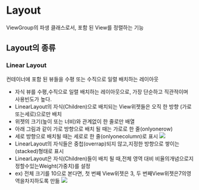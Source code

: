 # Layout
ViewGroup의 파생 클래스로서, 포함 된 View를 정렬하는 기능

## Layout의 종류
### Linear Layout
컨테이너에 포함 된 뷰들을 수평 또는 수직으로 일렬 배치하는 레이아웃
* 자식 뷰를 수평,수직으로 일렬 배치하는 레이아웃으로, 가장 단순하고 직관적이며  사용빈도가 높다.
* LinearLayout의 자식(Children)으로 배치되는 View위젯들은 오직 한 방향 (가로 또는세로)으로만 배치
* 위젯의 크기(높이 또는 너비)와 관계없이 한 줄로만 배열
* 아래 그림과 같이 가로 방향으로 배치 될 때는 가로로 한 줄(onlyonerow)
* 세로 방향으로 배치될 때는 세로로 한 줄(onlyonecolumn)로 표시
![](https://teamsparta.notion.site/image/https%3A%2F%2Fs3-us-west-2.amazonaws.com%2Fsecure.notion-static.com%2F6c96c5de-5b1a-4ff8-bf50-59bebda8e008%2FUntitled.png?table=block&id=73d34df1-61e6-4768-bac5-3c9b1844a013&spaceId=83c75a39-3aba-4ba4-a792-7aefe4b07895&width=1660&userId=&cache=v2)
* LinearLayout의 자식들은 중첩(overrap)되지 않고,지정한 방향으로 쌓이는(stacked)형태로 표시
* LinearLayout은 자식(Children)들이 배치 될 때,전체 영역 대비 비율의개념으로지정할수있는Weight(가중치)를 설정
* ex) 전체 크기를 10으로 본다면, 첫 번째 View위젯은 3, 두 번째View위젯은7의영역을차지하도록 만듦
![](https://teamsparta.notion.site/image/https%3A%2F%2Fs3-us-west-2.amazonaws.com%2Fsecure.notion-static.com%2Ffe929b20-eeb7-440c-a105-f3213204f75e%2FUntitled.png?table=block&id=e38897bf-38b0-4dec-a71b-3c357801f9a1&spaceId=83c75a39-3aba-4ba4-a792-7aefe4b07895&width=2000&userId=&cache=v2)